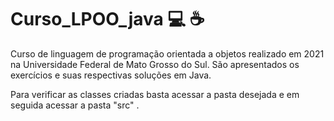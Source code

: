 # Curso_LPOO_java :computer: :coffee:  
Curso de linguagem de programação orientada a objetos realizado em 2021 na Universidade Federal de Mato Grosso do Sul. São apresentados os exercícios e suas respectivas soluções em Java.



Para verificar as classes criadas basta acessar a pasta desejada e em seguida acessar a pasta "src" .
